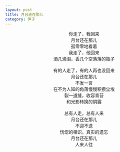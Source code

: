 ```yaml
---
layout: post
title: 月台还在那儿
category: 笋子
---
```


<center>
你走了，我回来 <br>
月台还在那儿 <br>
孤零零地看着 <br>
我走了，他回来 <br>
洒几滴泪，丢几个空落落的瓶子 <br>
 <br>
有的人走了，有的人再也没回来 <br>
月台还在那儿 <br>
不发一言 <br>
在不为人知的角落慢慢积攒尘埃 <br>
裂一道缝，收容青苔 <br>
和光影转换的阴霾 <br>
 <br>
总有人走，总有人来 <br>
月台还在那儿 <br>
不迎不送 <br>
恍惚的相识，真实的遗忘 <br>
月台还在那儿 <br>
人来人往 <br>
<br>
</center>
